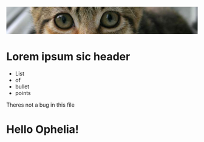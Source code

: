  ![banner](img/kitten.jpg)

 # Lorem ipsum sic header

* List
* of
* bullet
* points

<p> Theres not a bug in this file</p>
<h1>Hello Ophelia!</h1>
